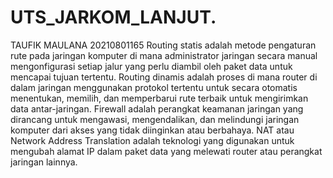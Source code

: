 # UTS_JARKOM_LANJUT.

TAUFIK MAULANA
20210801165
Routing statis adalah metode pengaturan rute pada jaringan komputer di mana administrator jaringan secara manual mengonfigurasi setiap jalur yang perlu diambil oleh paket data untuk mencapai tujuan tertentu.
Routing dinamis adalah proses di mana router di dalam jaringan menggunakan protokol tertentu untuk secara otomatis menentukan, memilih, dan memperbarui rute terbaik untuk mengirimkan data antar-jaringan.
Firewall adalah perangkat keamanan jaringan yang dirancang untuk mengawasi, mengendalikan, dan melindungi jaringan komputer dari akses yang tidak diinginkan atau berbahaya.
NAT atau Network Address Translation adalah teknologi yang digunakan untuk mengubah alamat IP dalam paket data yang melewati router atau perangkat jaringan lainnya.
